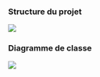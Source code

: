 <h3>Structure du projet</h3>
<img src="..\screens\Capture1.PNG"/>
<h3>Diagramme de classe</h3>
<img src="C:\Users\chaimae\Desktop\Design-Patterns\DP_Strategy\screens\Capture2.PNG"/>

